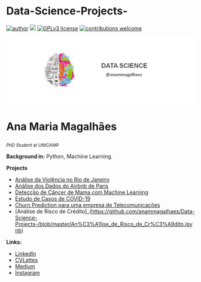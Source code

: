 # Data-Science-Projects-
[![author](https://img.shields.io/badge/author-anammagalhaes-red.svg)](https://www.linkedin.com/in/ana-maria-dos-santos-magalhães-a1939a58) [![](https://img.shields.io/badge/python-3.7+-blue.svg)](https://www.python.org/downloads/release/python-365/) [![GPLv3 license](https://img.shields.io/badge/License-GPLv3-blue.svg)](http://perso.crans.org/besson/LICENSE.html) [![contributions welcome](https://img.shields.io/badge/contributions-welcome-brightgreen.svg?style=flat)](https://github.com/anammagalhaes)

<p align="center">
  <img src=https://github.com/anammagalhaes/Data-Science-Projects-/blob/master/banner%20ana.png >
</p>

# Ana Maria Magalhães
<sub>*PhD Student* at UNICAMP</sub>

**Background in:** Python, Machine Learning.

**Projects**
* [Análise da Violência no Rio de Janeiro](https://github.com/anammagalhaes/Data-Science-Projects-/blob/master/An%C3%A1lise_da_viol%C3%AAncia_do_Rio_de_Janeiro.ipynb)
* [Análise dos Dados do Airbnb de Paris](https://github.com/anammagalhaes/Data-Science-Projects-/blob/master/An%C3%A1lise_dos_dados_do_Airbnb_de_Paris.ipynb)
* [Detecção de Câncer de Mama com Machine Learning](https://github.com/anammagalhaes/Data-Science-Projects-/blob/master/DETEC%C3%87%C3%83O_DE_CANCER_DE_MAMA_MACHINE_LEARNING.ipynb)
* [Estudo de Casos de COVID-19](https://github.com/anammagalhaes/Data-Science-Projects-/blob/master/Estudo_de_casos_do_COVID_19.ipynb)
* [Churn Prediction para uma empresa de Telecomunicações](https://github.com/anammagalhaes/Data-Science-Projects-/blob/master/Churn_Prediction_para_uma_empresa_de_Telecomunica%C3%A7%C3%B5es.ipynb)
* [Análise de Risco de Crédito]_(https://github.com/anammagalhaes/Data-Science-Projects-/blob/master/An%C3%A1lise_de_Risco_de_Cr%C3%A9dito.ipynb)

**Links:**
* [LinkedIn](https://www.linkedin.com/in/ana-maria-dos-santos-magalh%C3%A3es-a1939a58/)
* [CVLattes](http://lattes.cnpq.br/0396178578177258) 
* [Medium](https://medium.com/@anamariaeal)
* [Instagram](https://www.instagram.com/lanceosdados/)



